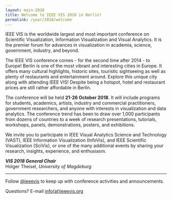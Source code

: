 ```yaml
---
layout: main-2018
title: Welcome to IEEE VIS 2018 in Berlin!
permalink: /year/2018/welcome
---
```


IEEE VIS is the worldwide largest and most important conference on Scientific Visualization, Information Visualization and Visual Analytics. It is the premier forum for advances in visualization in academia, science, government, industry, and beyond.

The IEEE VIS conference comes - for the second time after 2014 - to Europe! Berlin is one of the most vibrant and interesting cities in Europe. It offers many cultural highlights, historic sites, touristic sightseeing as well as plenty of restaurants and entertainment around. Explore this unique city along with attending IEEE VIS! Despite being a hotspot, hotel and restaurant prices are still rather affordable in Berlin.

The conference will be held **21-26 October 2018**. It will include programs for students, academics, artists, industry and commercial practitioners, government researchers, and anyone with interests in visualization and data analytics. The conference trend has been to draw over 1,000 participants from dozens of countries to a week of research presentations, tutorials, workshops, panels, demonstrations, posters, and exhibitions.

We invite you to participate in IEEE Visual Analytics Science and Technology (VAST), IEEE Information Visualization (InfoVis), and IEEE Scientific Visualization (SciVis), or one of the many additional events by sharing your research, insights, experience, and enthusiasm.

***VIS 2018 General Chair***  
Holger Theisel, *University of Magdeburg*

----

Follow [@ieeevis](https://twitter.com/ieeevis/) to keep up with conference activities and announcements.

Questions? E-mail [info(at)ieeevis.org](mailto:info@ieeevis.org)

